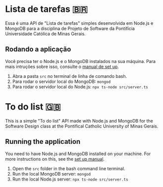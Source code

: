 # Lista de tarefas 🇧🇷

Essa é uma API de "Lista de tarefas" simples desenvolvida em Node.js e MongoDB para a disciplina de Projeto de Software da Pontifícia Universidade Católica de Minas Gerais.

## Rodando a aplicação
Você precisa ter o Node.js e o MongoDB instalados na sua máquina. Para mais intruções sobre isso, consulte o [manual de set up](./doc/Setup.md).

1. Abra a pasta `src` no terminal de linha de comando bash.
2. Para rodar o servidor local do MongoDB: `mongod` 
3. Para rodar o servidor local do Node.js: `npx ts-node src/server.ts` 

# To do list 🇬🇧

This is a simple "To do list" API made with Node.js and MongoDB for the Software Design class at the Pontifical Catholic University of Minas Gerais.

## Running the application
You need to have Node.js and MongoDB installed on your machine. For more instructions on this, see the [set up manual](./doc/README.md).

1. Open the `src` folder in the bash command line terminal.
2. Run the local MongoDB server: `mongod`
3. Run the local Node.js server: `npx ts-node src/server.ts`